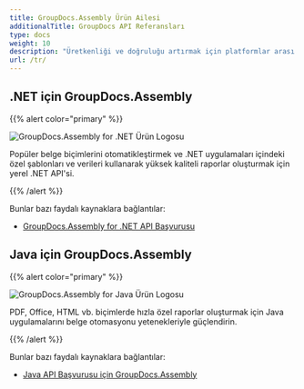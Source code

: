 ```yaml
---
title: GroupDocs.Assembly Ürün Ailesi
additionalTitle: GroupDocs API Referansları
type: docs
weight: 10
description: "Üretkenliği ve doğruluğu artırmak için platformlar arası otomasyon derleme API'leri ile belge oluşturma sürecinizi otomatikleştirin"
url: /tr/
---
```


## .NET için GroupDocs.Assembly

{{% alert color="primary" %}} 

![GroupDocs.Assembly for .NET Ürün Logosu](../gdocs_net.png)

Popüler belge biçimlerini otomatikleştirmek ve .NET uygulamaları içindeki özel şablonları ve verileri kullanarak yüksek kaliteli raporlar oluşturmak için yerel .NET API'si.

{{% /alert %}} 

Bunlar bazı faydalı kaynaklara bağlantılar:

- [GroupDocs.Assembly for .NET API Başvurusu](/assembly/tr/net/)


## Java için GroupDocs.Assembly

{{% alert color="primary" %}}

![GroupDocs.Assembly for Java Ürün Logosu](../gdocs_java.png)

PDF, Office, HTML vb. biçimlerde hızla özel raporlar oluşturmak için Java uygulamalarını belge otomasyonu yetenekleriyle güçlendirin.

{{% /alert %}}

Bunlar bazı faydalı kaynaklara bağlantılar:

- [Java API Başvurusu için GroupDocs.Assembly](/assembly/java/)
